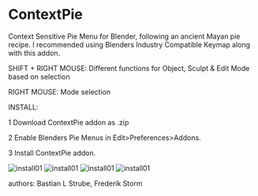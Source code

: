 # ContextPie
Context Sensitive Pie Menu for Blender, following an ancient Mayan pie recipe.
I recommended using Blenders Industry Compatible Keymap along with this addon.

SHIFT + RIGHT MOUSE:
    Different functions for Object, Sculpt & Edit Mode based on selection

RIGHT MOUSE:
    Mode selection

INSTALL:

1   Download ContextPie addon as .zip

2   Enable Blenders Pie Menus in Edit>Preferences>Addons.

3   Install ContextPie addon.

![install01](https://github.com/bastianlstrube/ContextPie/blob/main/docs/ContextPie_Tutorial01.png?raw=true)
![install01](https://github.com/bastianlstrube/ContextPie/blob/main/docs/ContextPie_Tutorial02.png?raw=true)
![install01](https://github.com/bastianlstrube/ContextPie/blob/main/docs/ContextPie_Tutorial03.png?raw=true)
![install01](https://github.com/bastianlstrube/ContextPie/blob/main/docs/ContextPie_Tutorial04.png?raw=true)



authors:		Bastian L Strube, Frederik Storm


